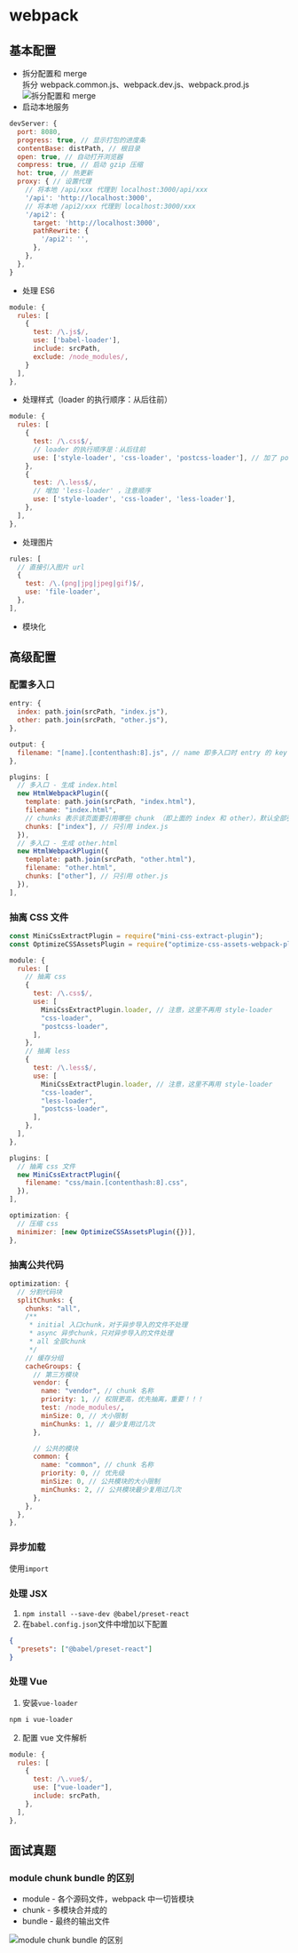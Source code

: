 # webpack

## 基本配置

- 拆分配置和 merge  
  拆分 webpack.common.js、webpack.dev.js、webpack.prod.js
  ![拆分配置和 merge](/webpack/merge.png "拆分配置和 merge")
- 启动本地服务

```js
devServer: {
  port: 8080,
  progress: true, // 显示打包的进度条
  contentBase: distPath, // 根目录
  open: true, // 自动打开浏览器
  compress: true, // 启动 gzip 压缩
  hot: true, // 热更新
  proxy: { // 设置代理
    // 将本地 /api/xxx 代理到 localhost:3000/api/xxx
    '/api': 'http://localhost:3000',
    // 将本地 /api2/xxx 代理到 localhost:3000/xxx
    '/api2': {
      target: 'http://localhost:3000',
      pathRewrite: {
        '/api2': '',
      },
    },
  },
}
```

- 处理 ES6

```js
module: {
  rules: [
    {
      test: /\.js$/,
      use: ['babel-loader'],
      include: srcPath,
      exclude: /node_modules/,
    }
  ],
},
```

- 处理样式（loader 的执行顺序：从后往前）

```js
module: {
  rules: [
    {
      test: /\.css$/,
      // loader 的执行顺序是：从后往前
      use: ['style-loader', 'css-loader', 'postcss-loader'], // 加了 postcss
    },
    {
      test: /\.less$/,
      // 增加 'less-loader' ，注意顺序
      use: ['style-loader', 'css-loader', 'less-loader'],
    },
  ],
},
```

- 处理图片

```js
rules: [
  // 直接引入图片 url
  {
    test: /\.(png|jpg|jpeg|gif)$/,
    use: 'file-loader',
  },
],
```

- 模块化

## 高级配置

### 配置多入口

```js
entry: {
  index: path.join(srcPath, "index.js"),
  other: path.join(srcPath, "other.js"),
},

output: {
  filename: "[name].[contenthash:8].js", // name 即多入口时 entry 的 key
},

plugins: [
  // 多入口 - 生成 index.html
  new HtmlWebpackPlugin({
    template: path.join(srcPath, "index.html"),
    filename: "index.html",
    // chunks 表示该页面要引用哪些 chunk （即上面的 index 和 other），默认全部引用
    chunks: ["index"], // 只引用 index.js
  }),
  // 多入口 - 生成 other.html
  new HtmlWebpackPlugin({
    template: path.join(srcPath, "other.html"),
    filename: "other.html",
    chunks: ["other"], // 只引用 other.js
  }),
],
```

### 抽离 CSS 文件

```js
const MiniCssExtractPlugin = require("mini-css-extract-plugin");
const OptimizeCSSAssetsPlugin = require("optimize-css-assets-webpack-plugin");

module: {
  rules: [
    // 抽离 css
    {
      test: /\.css$/,
      use: [
        MiniCssExtractPlugin.loader, // 注意，这里不再用 style-loader
        "css-loader",
        "postcss-loader",
      ],
    },
    // 抽离 less
    {
      test: /\.less$/,
      use: [
        MiniCssExtractPlugin.loader, // 注意，这里不再用 style-loader
        "css-loader",
        "less-loader",
        "postcss-loader",
      ],
    },
  ],
},

plugins: [
  // 抽离 css 文件
  new MiniCssExtractPlugin({
    filename: "css/main.[contenthash:8].css",
  }),
],

optimization: {
  // 压缩 css
  minimizer: [new OptimizeCSSAssetsPlugin({})],
},
```

### 抽离公共代码

```js
optimization: {
  // 分割代码块
  splitChunks: {
    chunks: "all",
    /**
     * initial 入口chunk，对于异步导入的文件不处理
     * async 异步chunk，只对异步导入的文件处理
     * all 全部chunk
     */
    // 缓存分组
    cacheGroups: {
      // 第三方模块
      vendor: {
        name: "vendor", // chunk 名称
        priority: 1, // 权限更高，优先抽离，重要！！！
        test: /node_modules/,
        minSize: 0, // 大小限制
        minChunks: 1, // 最少复用过几次
      },

      // 公共的模块
      common: {
        name: "common", // chunk 名称
        priority: 0, // 优先级
        minSize: 0, // 公共模块的大小限制
        minChunks: 2, // 公共模块最少复用过几次
      },
    },
  },
},
```

### 异步加载

使用`import`

### 处理 JSX

1. `npm install --save-dev @babel/preset-react`
2. 在`babel.config.json`文件中增加以下配置

```json
{
  "presets": ["@babel/preset-react"]
}
```

### 处理 Vue

1. 安装`vue-loader`

```bash
npm i vue-loader
```

2. 配置 vue 文件解析

```js
module: {
  rules: [
    {
      test: /\.vue$/,
      use: ["vue-loader"],
      include: srcPath,
    },
  ],
},
```

## 面试真题

### module chunk bundle 的区别

- module - 各个源码文件，webpack 中一切皆模块
- chunk - 多模块合并成的
- bundle - 最终的输出文件

![module chunk bundle 的区别](/webpack/module.png "module chunk bundle 的区别")
